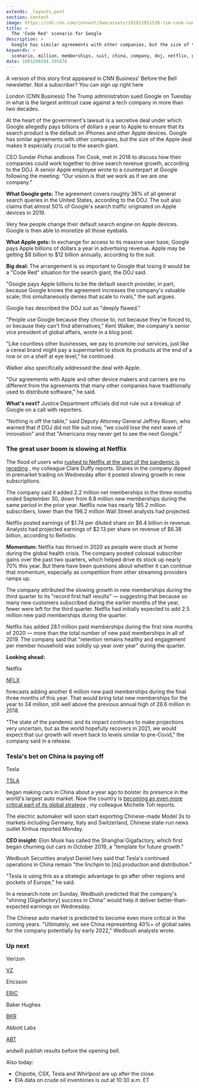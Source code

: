 ```yaml
--- 
extends: _layouts.post 
section: content 
image: https://cdn.cnn.com/cnnnext/dam/assets/201021051538-tim-cook-sundar-pichai-restricted-super-tease.jpg 
title: > 
  The 'Code Red' scenario for Google 
description: > 
  Google has similar agreements with other companies, but the size of the Apple deal makes it especially crucial to the search giant.What Google gets: The agreement covers roughly 36% of all general search queries in the United States, according to the DOJ.What Apple gets: In exchange for access to its massive user base, Google pays Apple billions of dollars a year in advertising revenue.Big deal: The arrangement is so important to Google that losing it would be a "Code Red" situation for the search giant, the DOJ said.Google has described the DOJ suit as "deeply flawed." 
keywords: > 
  scenario, million, memberships, suit, china, company, doj, netflix, google, red, search, apple, code 
date: 1603290294.395076 
--- 
```

<div><p>A version of this story first appeared in CNN Business' Before the Bell newsletter. Not a subscriber? You can sign up right here</p><p>London (CNN Business) The Trump administration sued Google on Tuesday in what is the largest antitrust case against a tech company in more than two decades.</p><p class="zn-body__paragraph speakable">At the heart of the government's lawsuit is a secretive deal under which Google allegedly pays billions of dollars a year to Apple to ensure that its search product is the default on iPhones and other Apple devices.&#160;Google has similar agreements with other companies, but the size of the Apple deal makes it especially crucial to the search giant.</p><p>CEO Sundar Pichai andboss Tim Cook, met in 2018 to discuss how their companies could work together to drive search revenue growth, according to the DOJ. A senior Apple employee wrote to a counterpart at Google following the meeting: "Our vision is that we work as if we are one company."</p><p class="zn-body__paragraph"><strong>What Google gets:</strong> The agreement covers roughly 36% of all general search queries in the United States, according to the DOJ. The suit also claims that almost 50% of Google's search traffic originated on Apple devices in 2019.&#160;</p><p class="zn-body__paragraph">Very few people change their default search engine on Apple devices. Google is then able to monetize all those eyeballs.&#160;</p><p class="zn-body__paragraph"><strong>What Apple gets:</strong> In exchange for access to its massive user base, Google pays Apple billions of dollars a year in advertising revenue. Apple may be getting $8 billion to $12 billion annually, according to the suit.&#160;</p><p class="zn-body__paragraph"><strong>Big deal:</strong> The arrangement is so important to Google that losing it would be a "Code Red" situation for the search giant, the DOJ said.</p><p class="zn-body__paragraph">"Google pays Apple billions to be the default search provider, in part, because Google knows the agreement increases the company's valuable scale; this simultaneously denies that scale to rivals," the suit argues.</p><p class="zn-body__paragraph">Google has described the DOJ suit as "deeply flawed."</p><p id="cnn-end-of-content" class="myFinance-widget"></p><p class="zn-body__paragraph">"People use Google because they choose to, not because they're forced to, or because they can't find alternatives," Kent Walker, the company's senior vice president of global affairs, wrote in a blog post.</p><p class="zn-body__paragraph">"Like countless other businesses, we pay to promote our services, just like a cereal brand might pay a supermarket to stock its products at the end of a row or on a shelf at eye level," he continued.</p><p class="zn-body__paragraph">Walker also specifically addressed the deal with Apple.</p><p class="zn-body__paragraph">"Our agreements with Apple and other device makers and carriers are no different from the agreements that many other companies have traditionally used to distribute software," he said.</p><p class="zn-body__paragraph"><strong>What's next?</strong> Justice Department officials did not rule out a breakup of Google on a call with reporters.</p><p class="zn-body__paragraph">"Nothing is off the table," said Deputy Attorney General Jeffrey Rosen, who warned that if DOJ did not file suit now, "we could lose the next wave of innovation" and that "Americans may never get to see the next Google."</p><p class="zn-body__paragraph"><h3>The great user boom is slowing at Netflix</h3></p><a></a><p>The flood of users who <a href="https://edition.cnn.com/2020/10/20/media/netflix-q3-earnings/index.html" target="_blank">rushed to Netflix at the start of the pandemic is receding</a> , my colleague Clare Duffy reports. Shares in the company dipped in premarket trading on Wednesday after it posted slowing growth in new subscriptions.</p><p class="zn-body__paragraph">The company said it added 2.2 million net memberships in the three months ended September 30, down from 6.8 million new memberships during the same period in the prior year. Netflix now has nearly 195.2 million subscribers, lower than the 196.2 million Wall Street analysts had projected.</p><p class="zn-body__paragraph">Netflix posted earnings of $1.74 per diluted share on $6.4 billion in revenue. Analysts had projected earnings of $2.13 per share on revenue of $6.38 billion, according to Refinitiv.</p><p class="zn-body__paragraph"><strong>Momentum:</strong> Netflix has thrived in 2020 as people were stuck at home during the global health crisis. The company posted colossal subscriber gains over the past two quarters, which helped drive its stock up nearly 70% this year. But there have been questions about whether it can continue that momentum, especially as competition from other streaming providers ramps up.</p><p class="zn-body__paragraph">The company attributed the slowing growth in new memberships during the third quarter to its "record first half results" &#8212; suggesting that because so many new customers subscribed during the earlier months of the year, fewer were left for the third quarter. Netflix had initially expected to add 2.5 million new paid memberships during the quarter.</p><p class="zn-body__paragraph">Netflix has added 28.1 million paid memberships during the first nine months of 2020 &#8212; more than the total number of new paid memberships in all of 2019. The company said that "retention remains healthy and engagement per member household was solidly up year over year" during the quarter.</p><strong>Looking ahead:</strong> <p>Netflix</p> <span><span class="inlink_chart"><a href="https://money.cnn.com/quote/quote.html?symb=NFLX&amp;source=story_quote_link" class="inlink">NFLX</a></span></span><p>forecasts adding another 6 million new paid memberships during the final three months of this year. That would bring total new memberships for the year to 34 million, still well above the previous annual high of 28.6 million in 2018.</p><p class="zn-body__paragraph">"The state of the pandemic and its impact continues to make projections very uncertain, but as the world hopefully recovers in 2021, we would expect that our growth will revert back to levels similar to pre-Covid," the company said in a release.</p><p class="zn-body__paragraph"><h3>Tesla's bet on China is paying off</h3></p><p>Tesla</p> <span><span class="inlink_chart"><a href="https://money.cnn.com/quote/quote.html?symb=TSLA&amp;source=story_quote_link" class="inlink">TSLA</a></span></span><a></a><p>began making cars in China about a year ago to bolster its presence in the world's largest auto market. Now the country is <a href="https://edition.cnn.com/2020/10/21/business/tesla-model-3-china-europe-intl-hnk/index.html" target="_blank">becoming an even more critical part of its global strategy</a> , my colleague Michelle Toh reports.</p><p class="zn-body__paragraph">The electric automaker will soon start exporting Chinese-made Model 3s to markets including Germany, Italy and Switzerland, Chinese state-run news outlet Xinhua reported Monday.&#160;</p><p class="zn-body__paragraph"><strong>CEO insight:</strong> Elon Musk has called the Shanghai Gigafactory, which first began churning out cars in October 2019, a "template for future growth."</p><p class="zn-body__paragraph">Wedbush Securities analyst Daniel Ives said that Tesla's continued operations in China remain "the linchpin to [its] production and distribution."</p><p class="zn-body__paragraph">"Tesla is using this as a strategic advantage to go after other regions and pockets of Europe," he said.</p><p class="zn-body__paragraph">In a research note on Sunday, Wedbush predicted that the company's "shining [Gigafactory] success in China" would help it deliver better-than-expected earnings on Wednesday.&#160;</p><p class="zn-body__paragraph">The Chinese auto market is predicted to become even more critical in the coming years. "Ultimately, we see China representing 40%+ of global sales for the company potentially by early 2022," Wedbush analysts wrote.</p><p class="zn-body__paragraph"><h3>Up next</h3></p><p>Verizon</p> <span><span class="inlink_chart"><a href="https://money.cnn.com/quote/quote.html?symb=VZ&amp;source=story_quote_link" class="inlink">VZ</a></span></span><p>Ericsson</p> <span><span class="inlink_chart"><a href="https://money.cnn.com/quote/quote.html?symb=ERIC&amp;source=story_quote_link" class="inlink">ERIC</a></span></span><p>Baker Hughes</p> <span><span class="inlink_chart"><a href="https://money.cnn.com/quote/quote.html?symb=BKR&amp;source=story_quote_link" class="inlink">BKR</a></span></span><p>Abbott Labs</p> <span><span class="inlink_chart"><a href="https://money.cnn.com/quote/quote.html?symb=ABT&amp;source=story_quote_link" class="inlink">ABT</a></span></span><p>andwill publish results before the opening bell.</p><p></p><ul class="cn cn-list-hierarchical-xs cn--idx-38 cn-zoneAdContainer"></ul><p class="zn-body__paragraph">Also today:</p><ul class="cnn_rich_text"><li>Chipotle, CSX, Tesla and Whirlpool are up after the close.</li><li>EIA data on crude oil inventories is out at 10:30 a.m. ET</li></ul></div>